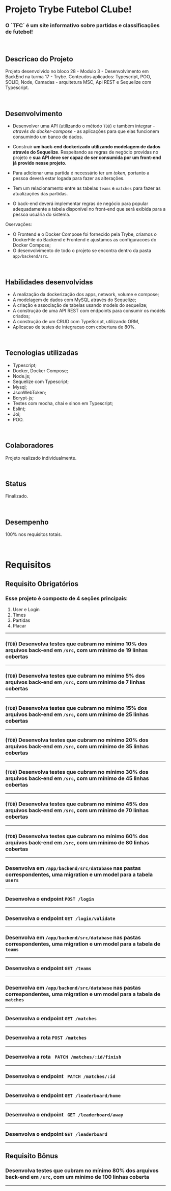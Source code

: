 # Projeto Trybe Futebol CLube!

<h3> O `TFC` é um site informativo sobre partidas e classificações de futebol! </h3>

<br/>

## Descricao do Projeto

Projeto desenvolvido no bloco 28 - Modulo 3 - Desenvolvimento em BackEnd na turma 17 - Trybe. Conteudos aplicados: Typescript, POO, SOLID, Node, Camadas - arquitetura MSC, Api REST e Sequelize com Typescript.

<br/>

## Desenvolvimento

- Desenvolver uma API (utilizando o método `TDD`) e também integrar *- através do docker-compose -* as aplicações para que elas funcionem consumindo um banco de dados.

- Construir **um back-end dockerizado utilizando modelagem de dados através do Sequelize**. Respeitando as regras de negócio providas no projeto e **sua API deve ser capaz de ser consumida por um front-end já provido nesse projeto**.

- Para adicionar uma partida é necessário ter um _token_, portanto a pessoa deverá estar logada para fazer as alterações. 

- Tem um relacionamento entre as tabelas `teams` e `matches` para fazer as atualizações das partidas.

- O back-end deverá implementar regras de negócio para popular adequadamente a tabela disponível no front-end que será exibida para a pessoa usuária do sistema.

Oservações: 

- O Frontend e o Docker Compose foi fornecido pela Trybe, criamos o DockerFile do Backend e Frontend e ajustamos as configuracoes do Docker Compose;
- O desenvolvimento de todo o projeto se encontra dentro da pasta `app/backend/src`.

<br/>

## Habilidades desenvolvidas

- A realização da dockerização dos apps, network, volume e compose;
- A modelagem de dados com MySQL através do Sequelize;
- A criação e associação de tabelas usando models do sequelize;
- A construção de uma API REST com endpoints para consumir os models criados;
- A construção de um CRUD com TypeScript, utilizando ORM,
- Aplicacao de testes de integracao com cobertura de 80%.

<br/>

## Tecnologias utilizadas

- Typescript;
- Docker, Docker Compose;
- Node.js;
- Sequelize com Typescript;
- Mysql;
- JsonWebToken;
- Bcrypt-js;
- Testes com mocha, chai e sinon em Typescript;
- Eslint;
- Joi;
- POO.

<br/>

## Colaboradores

Projeto realizado individualmente.

<br/>

## Status

Finalizado.

<br/>

## Desempenho

100% nos requisitos totais.

<br/>


# Requisitos


## Requisito Obrigatórios

### Esse projeto é composto de 4 seções principais:
1. User e Login
2. Times
3. Partidas
4. Placar 

---
 
### (`TDD`) Desenvolva testes que cubram no mínimo 10% dos arquivos back-end em `/src`, com um mínimo de 19 linhas cobertas

---

### (`TDD`) Desenvolva testes que cubram no mínimo 5% dos arquivos back-end em `/src`, com um mínimo de 7 linhas cobertas

---

### (`TDD`) Desenvolva testes que cubram no mínimo 15% dos arquivos back-end em `/src`, com um mínimo de 25 linhas cobertas

---

### (`TDD`) Desenvolva testes que cubram no mínimo 20% dos arquivos back-end em `/src`, com um mínimo de 35 linhas cobertas

---

### (`TDD`) Desenvolva testes que cubram no mínimo 30% dos arquivos back-end em `/src`, com um mínimo de 45 linhas cobertas

---

### (`TDD`) Desenvolva testes que cubram no mínimo 45% dos arquivos back-end em `/src`, com um mínimo de 70 linhas cobertas

---

### (`TDD`) Desenvolva testes que cubram no mínimo 60% dos arquivos back-end em `/src`, com um mínimo de 80 linhas cobertas

---

### Desenvolva em `/app/backend/src/database` nas pastas correspondentes, uma migration e um model para a tabela `users`

---

### Desenvolva o endpoint `POST /login`

---

### Desenvolva o endpoint `GET /login/validate`

---

### Desenvolva em `/app/backend/src/database` nas pastas correspondentes, uma migration e um model para a tabela de `teams`

---

### Desenvolva o endpoint `GET /teams`

---

### Desenvolva em `/app/backend/src/database` nas pastas correspondentes, uma migration e um model para a tabela de `matches`

---

### Desenvolva o endpoint `GET /matches`

---

### Desenvolva a rota `POST /matches`

---

### Desenvolva a rota ` PATCH /matches/:id/finish`

---

### Desenvolva o endpoint ` PATCH /matches/:id`

---

### Desenvolva o endpoint `GET /leaderboard/home`

---

### Desenvolva o endpoint ` GET /leaderboard/away`

---

### Desenvolva o endpoint `GET /leaderboard`

---

## Requisito Bônus

### Desenvolva testes que cubram no mínimo 80% dos arquivos back-end em `/src`, com um mínimo de 100 linhas coberta

---
